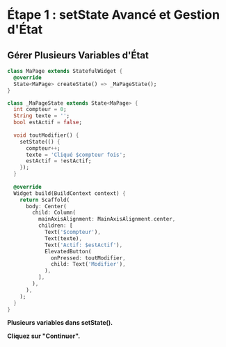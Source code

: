 # Étape 1 : setState Avancé et Gestion d'État

## Gérer Plusieurs Variables d'État

```dart
class MaPage extends StatefulWidget {
  @override
  State<MaPage> createState() => _MaPageState();
}

class _MaPageState extends State<MaPage> {
  int compteur = 0;
  String texte = '';
  bool estActif = false;
  
  void toutModifier() {
    setState(() {
      compteur++;
      texte = 'Cliqué $compteur fois';
      estActif = !estActif;
    });
  }
  
  @override
  Widget build(BuildContext context) {
    return Scaffold(
      body: Center(
        child: Column(
          mainAxisAlignment: MainAxisAlignment.center,
          children: [
            Text('$compteur'),
            Text(texte),
            Text('Actif: $estActif'),
            ElevatedButton(
              onPressed: toutModifier,
              child: Text('Modifier'),
            ),
          ],
        ),
      ),
    );
  }
}
```

**Plusieurs variables dans setState().**

**Cliquez sur "Continuer".**

